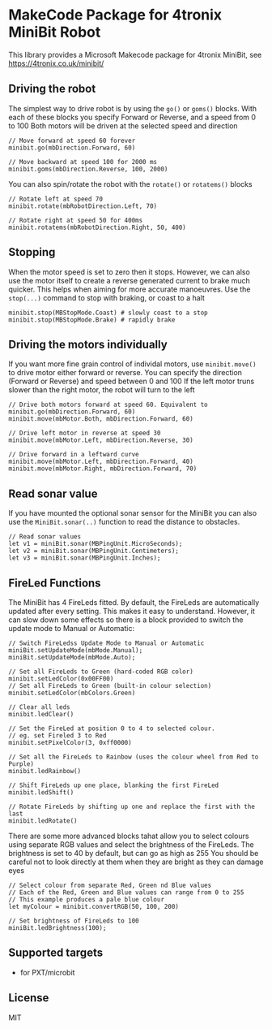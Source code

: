# MakeCode Package for 4tronix MiniBit Robot

This library provides a Microsoft Makecode package for 4tronix MiniBit, see
https://4tronix.co.uk/minibit/

## Driving the robot    
The simplest way to drive robot is by using the `go()` or `goms()` blocks.
With each of these blocks you specify Forward or Reverse, and a speed from 0 to 100
Both motors will be driven at the selected speed and direction   
```blocks
// Move forward at speed 60 forever
minibit.go(mbDirection.Forward, 60)

// Move backward at speed 100 for 2000 ms
minibit.goms(mbDirection.Reverse, 100, 2000)
```
You can also spin/rotate the robot with the `rotate()` or `rotatems()` blocks
```blocks
// Rotate left at speed 70
minibit.rotate(mbRobotDirection.Left, 70)

// Rotate right at speed 50 for 400ms
minibit.rotatems(mbRobotDirection.Right, 50, 400)
```   

## Stopping
When the motor speed is set to zero then it stops. However, we can also use the motor itself to create a reverse generated current to brake much quicker.
This helps when aiming for more accurate manoeuvres. Use the `stop(...)` command to stop with braking, or coast to a halt
```blocks
minibit.stop(MBStopMode.Coast) # slowly coast to a stop
minibit.stop(MBStopMode.Brake) # rapidly brake
```

## Driving the motors individually

If you want more fine grain control of individal motors, use `minibit.move()` to drive motor either forward or reverse.
You can specify the direction (Forward or Reverse) and speed between 0 and 100
If the left motor truns slower than the right motor, the robot will turn to the left
```blocks
// Drive both motors forward at speed 60. Equivalent to minibit.go(mbDirection.Forward, 60)
minibit.move(mbMotor.Both, mbDirection.Forward, 60)

// Drive left motor in reverse at speed 30
minibit.move(mbMotor.Left, mbDirection.Reverse, 30)

// Drive forward in a leftward curve
minibit.move(mbMotor.Left, mbDirection.Forward, 40)
minibit.move(mbMotor.Right, mbDirection.Forward, 70)
```

## Read sonar value

If you have mounted the optional sonar sensor for the MiniBit you can
also use the `MiniBit.sonar(..)` function to read the distance to obstacles.
```blocks
// Read sonar values
let v1 = miniBit.sonar(MBPingUnit.MicroSeconds);
let v2 = miniBit.sonar(MBPingUnit.Centimeters);
let v3 = miniBit.sonar(MBPingUnit.Inches);
```

## FireLed Functions

The MiniBit has 4 FireLeds fitted.
By default, the FireLeds are automatically updated after every setting. This makes it easy to understand.
However, it can slow down some effects so there is a block provided to switch the update mode to
Manual or Automatic:

```blocks
// Switch FireLedss Update Mode to Manual or Automatic
miniBit.setUpdateMode(mbMode.Manual);
miniBit.setUpdateMode(mbMode.Auto);

// Set all FireLeds to Green (hard-coded RGB color)
minibit.setLedColor(0x00FF00)
// Set all FireLeds to Green (built-in colour selection)
minibit.setLedColor(mbColors.Green)

// Clear all leds
minibit.ledClear()

// Set the FireLed at position 0 to 4 to selected colour.
// eg. set Fireled 3 to Red
minibit.setPixelColor(3, 0xff0000)

// Set all the FireLeds to Rainbow (uses the colour wheel from Red to Purple)
minibit.ledRainbow()

// Shift FireLeds up one place, blanking the first FireLed
minibit.ledShift()

// Rotate FireLeds by shifting up one and replace the first with the last
minibit.ledRotate()
```

There are some more advanced blocks tahat allow you to select colours using separate RGB values
and select the brightness of the FireLeds.
The brightness is set to 40 by default, but can go as high as 255
You should be careful not to look directly at them when they are bright as they can damage eyes
```blocks
// Select colour from separate Red, Green nd Blue values
// Each of the Red, Green and Blue values can range from 0 to 255
// This example produces a pale blue colour
let myColour = minibit.convertRGB(50, 100, 200)

// Set brightness of FireLeds to 100
miniBit.ledBrightness(100);
```

## Supported targets

* for PXT/microbit

## License

MIT
